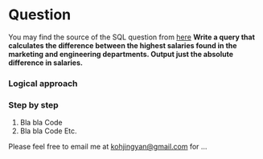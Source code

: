 # Question
You may find the source of the SQL question from [here](https://platform.stratascratch.com/coding/10308-salaries-differences?code_type=1)
**Write a query that calculates the difference between the highest salaries found in the marketing and engineering departments. Output just the absolute difference in salaries.**

### Logical approach

### Step by step
1. Bla bla
Code
2. Bla bla
Code 
Etc.

Please feel free to email me at kohjingyan@gmail.com for …
